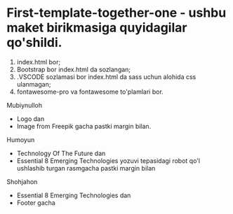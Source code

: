 # First-template-together-one - ushbu maket birikmasiga quyidagilar qo'shildi.
1. index.html bor;
2. Bootstrap bor index.html da sozlangan;
3. .VSCODE sozlamasi bor index.html da sass uchun alohida css ulanmagan;
4. fontawesome-pro va fontawesome to'plamlari bor.



Mubiynulloh
- Logo dan
- Image from Freepik gacha pastki margin bilan.

Humoyun 
- Technology Of The Future dan 
- Essential 8 Emerging Technologies yozuvi tepasidagi robot qo'l ushlashib turgan rasmgacha pastki margin bilan

Shohjahon
- Essential 8 Emerging Technologies dan
- Footer gacha
